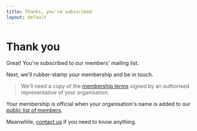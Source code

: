 ```yaml
---
title: Thanks, you're subscribed
layout: default
---
```


# Thank you

Great! You're subscribed to our members' mailing list.

Next, we'll rubber-stamp your membership and be in touch.

> We'll need a copy of the [membership terms](terms#membership-terms) signed by an authorised representative of your organisation.

Your membership is official when your organisation's name is added to our [public list of members](#footer).

Meanwhile, [contact us](contact) if you need to know anything.
